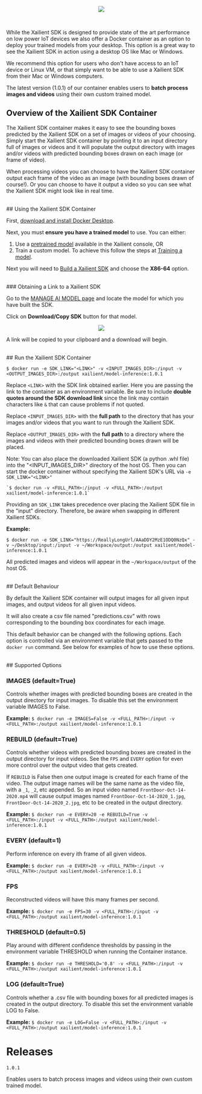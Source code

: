 <p align="center">
  <img src="../img/container/docker_xailient.png">
</p>
<br>

While the Xailient SDK is designed to provide state of the art performance on low power IoT devices
we also offer a Docker container as an option to deploy your trained models from your desktop.
This option is a great way to see the Xailient SDK in action using a desktop OS like Mac or Windows.

We recommend this option for users who don't have access to an IoT device or Linux VM, or that simply want to be able to use a Xailient SDK from their Mac or Windows computers.

The latest version (1.0.1) of our container enables users to **batch process images and videos** using their own custom trained model.

## Overview of the Xailient SDK Container 

The Xailient SDK container makes it easy to see the bounding boxes predicted by the Xailient SDK on a set of images or videos
of your choosing. Simply start the Xailient SDK container by pointing it to an input directory full of images or videos and it will
populate the output directory with images and/or videos with predicted bounding boxes drawn on each image (or frame of video).

When processing videos you can choose to have the Xailient SDK container output each frame of the video as an image (with bounding
boxes drawn of course!). Or you can choose to have it output a video so you can see what the Xailient SDK might look like in
real time.

<br>
## Using the Xailient SDK Container

First, [download and install Docker Desktop](https://www.docker.com/products/docker-desktop).

Next, you must **ensure you have a trained model** to use.
You can either:

1. Use a [pretrained model](https://console.xailient.com/user/listModel) available in the Xailient console, OR
2. Train a custom model. To achieve this follow the steps at [Training a model](custom_models.md).

Next you will need to [Build a Xailient SDK](buildSdk.md) and choose the **X86-64** option.

<br>
### Obtaining a Link to a Xailient SDK

Go to the [MANAGE AI MODEL page](https://console.xailient.com/user/listModel) and locate the model for which you have built the SDK.

Click on __Download/Copy SDK__ button for that model. 

<p align="center">
<img src="../img/console/SDKBuildComplete.png" heigth=100>
</p>

A link will be copied to your clipboard and a download will begin.

<br>
## Run the Xailient SDK Container

  `$ docker run -e SDK_LINK="<LINK>" -v <INPUT_IMAGES_DIR>:/input -v <OUTPUT_IMAGES_DIR>:/output xailient/model-inference:1.0.1`

Replace `<LINK>` with the SDK link obtained earlier. Here you are passing the link to the container as an environment variable.
Be sure to include __double quotes around the SDK download link__ since the link may contain characters like `&` that can cause problems if not quoted.

Replace `<INPUT_IMAGES_DIR>` with the __full path__ to the directory that has your images and/or videos that you want to
run through the Xailient SDK.

Replace `<OUTPUT_IMAGES_DIR>` with the __full path__ to a directory where the images and videos with their predicted bounding
boxes drawn will be placed.

Note: You can also place the downloaded Xailient SDK (a python .whl file) into the "<INPUT_IMAGES_DIR>" directory of the host OS.
 Then you can start the docker container without specifying the Xailient SDK's URL via `-e SDK_LINK="<LINK>"`

    `$ docker run -v <FULL_PATH>:/input -v <FULL_PATH>:/output xailient/model-inference:1.0.1`

Providing an `SDK_LINK` takes precedence over placing the Xailient SDK file in the "input" directory. Therefore, be aware when swapping in different Xailient SDKs.

**Example:**

`$ docker run -e SDK_LINK="https://ReallyLongUrl/AAaDDY2MzE1ODQ0NzQx" -v ~/Desktop/input:/input -v ~/Workspace/output:/output xailient/model-inference:1.0.1`

All predicted images and videos will appear in the `~/Workspace/output` of the host OS.

<br>
## Default Behaviour

By default the Xailient SDK container will output images for all given input images, and output videos for all given input videos.

It will also create a csv file named "predictions.csv" with rows corresponding to the bounding box coordinates for each image.

This default behavior can be changed with the following options. Each option is controlled via an environment variable that
gets passed to the `docker run` command. See below for examples of how to use these options.

<br>
## Supported Options

### IMAGES (default=True)
Controls whether images with predicted bounding boxes are created in the output directory for input images.
To disable this set the environment variable IMAGES to False.

**Example:**
`$ docker run -e IMAGES=False -v <FULL_PATH>:/input -v <FULL_PATH>:/output xailient/model-inference:1.0.1`

### REBUILD (default=True)
Controls whether videos with predicted bounding boxes are created in the output directory for input videos.
See the `FPS` and `EVERY` option for even more control over the output video that gets created.

If `REBUILD` is False then one output image is created for each frame of the video. The output image names will be the same
name as the video file, with a `_1`, `_2`, etc appended. 
So an input video named `FrontDoor-Oct-14-2020.mp4` will cause output images named `FrontDoor-Oct-14-2020_1.jpg`,
`FrontDoor-Oct-14-2020_2.jpg`, etc to be created in the output directory.

**Example:**
`$ docker run -e EVERY=20 -e REBUILD=True -v <FULL_PATH>:/input -v <FULL_PATH>:/output xailient/model-inference:1.0.1`

### EVERY (default=1)
Perform inference on every ith frame of all given videos.

**Example:**
`$ docker run -e EVERY=20 -v <FULL_PATH>:/input -v <FULL_PATH>:/output xailient/model-inference:1.0.1`

### FPS
Reconstructed videos will have this many frames per second.

**Example:**
`$ docker run -e FPS=30 -v <FULL_PATH>:/input -v <FULL_PATH>:/output xailient/model-inference:1.0.1`

### THRESHOLD (default=0.5)
Play around with different confidence thresholds by passing in the environment variable THRESHOLD when running the Container instance.

**Example:**
`$ docker run -e THRESHOLD='0.8' -v <FULL_PATH>:/input -v <FULL_PATH>:/output xailient/model-inference:1.0.1`

### LOG (default=True)
Controls whether a .csv file with bounding boxes for all predicted images is created in the output directory.
To disable this set the environment variable LOG to False.

**Example:**
`$ docker run -e LOG=False -v <FULL_PATH>:/input -v <FULL_PATH>:/output xailient/model-inference:1.0.1`

# Releases

`1.0.1`

Enables users to batch process images and videos using their own custom trained model.

